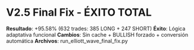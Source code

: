 # V2.5 Final Fix - ÉXITO TOTAL
**Resultado**: +95.58% (632 trades: 385 LONG + 247 SHORT)
**Éxito**: Lógica adaptativa funcional
**Cambios**: Sin cache + BULLISH forzado + conversión automática
**Archivos**: run_elliott_wave_final_fix.py
